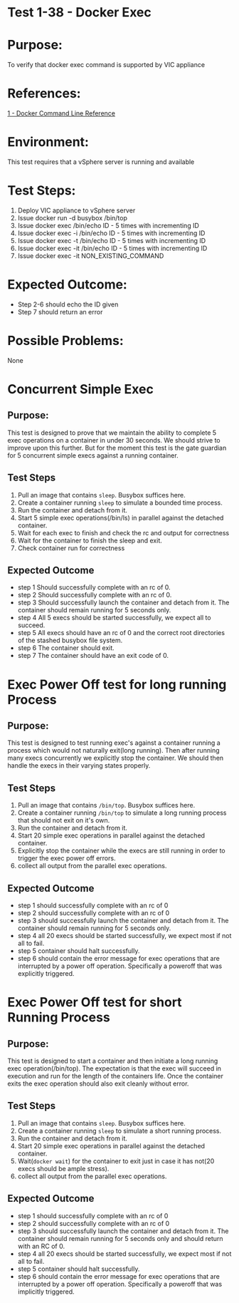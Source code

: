 Test 1-38 - Docker Exec
=======

# Purpose:
To verify that docker exec command is supported by VIC appliance

# References:
[1 - Docker Command Line Reference](https://docs.docker.com/engine/reference/commandline/exec/)

# Environment:
This test requires that a vSphere server is running and available

# Test Steps:
1. Deploy VIC appliance to vSphere server
2. Issue docker run -d busybox /bin/top
3. Issue docker exec <containerID> /bin/echo ID - 5 times with incrementing ID
4. Issue docker exec -i <containerID> /bin/echo ID - 5 times with incrementing ID
5. Issue docker exec -t <containerID> /bin/echo ID - 5 times with incrementing ID
6. Issue docker exec -it <containerID> /bin/echo ID - 5 times with incrementing ID
7. Issue docker exec -it <containerID> NON_EXISTING_COMMAND

# Expected Outcome:
* Step 2-6 should echo the ID given
* Step 7 should return an error

# Possible Problems:
None

# Concurrent Simple Exec
## Purpose:
This test is designed to prove that we maintain the ability to complete 5 exec operations on a container in under 30 seconds. We should strive to improve upon this further. But for the moment this test is the gate guardian for 5 concurrent simple execs against a running container. 


## Test Steps
1. Pull an image that contains `sleep`. Busybox suffices here.
2. Create a container running `sleep` to simulate a bounded time process.
3. Run the container and detach from it.
4. Start 5 simple exec operations(/bin/ls) in parallel against the detached container.
5. Wait for each exec to finish and check the rc and output for correctness
6. Wait for the container to finish the sleep and exit.
7. Check container run for correctness

## Expected Outcome
* step 1 Should successfully complete with an rc of 0.
* step 2 Should successfully complete with an rc of 0.
* step 3 Should successfully launch the container and detach from it. The container should remain running for 5 seconds only.
* step 4 All 5 execs should be started successfully, we expect all to succeed.
* step 5 All execs should have an rc of 0 and the correct root directories of the stashed busybox file system.
* step 6 The container should exit.
* step 7 The container should have an exit code of 0.

# Exec Power Off test for long running Process
## Purpose:
This test is designed to test running exec's against a container running a process which would not naturally exit(long running). Then after running many execs concurrently we explicitly stop the container. We should then handle the execs in their varying states properly.

## Test Steps
1. Pull an image that contains `/bin/top`. Busybox suffices here.
2. Create a container running `/bin/top` to simulate a long running process that should not exit on it's own.
3. Run the container and detach from it.
4. Start 20 simple exec operations in parallel against the detached container.
5. Explicitly stop the container while the execs are still running in order to trigger the exec power off errors.
6. collect all output from the parallel exec operations.

## Expected Outcome
* step 1 should successfully complete with an rc of 0
* step 2 should successfully complete with an rc of 0
* step 3 should successfully launch the container and detach from it. The container should remain running for 5 seconds only.
* step 4 all 20 execs should be started successfully, we expect most if not all to fail.
* step 5 container should halt successfully.
* step 6 should contain the error message for exec operations that are interrupted by a power off operation. Specifically a poweroff that was explicitly triggered.

# Exec Power Off test for short Running Process
## Purpose:
This test is designed to start a container and then initiate a long running exec operation(/bin/top). The expectation is that the exec will succeed in execution and run for the length of the containers life. Once the container exits the exec operation should also exit cleanly without error.

## Test Steps
1. Pull an image that contains `sleep`. Busybox suffices here.
2. Create a container running `sleep` to simulate a short running process.
3. Run the container and detach from it.
4. Start 20 simple exec operations in parallel against the detached container.
5. Wait(`docker wait`) for the container to exit just in case it has not(20 execs should be ample stress).
6. collect all output from the parallel exec operations.

## Expected Outcome
* step 1 should successfully complete with an rc of 0
* step 2 should successfully complete with an rc of 0
* step 3 should successfully launch the container and detach from it. The container should remain running for 5 seconds only and should return with an RC of 0.
* step 4 all 20 execs should be started successfully, we expect most if not all to fail.
* step 5 container should halt successfully.
* step 6 should contain the error message for exec operations that are interrupted by a power off operation. Specifically a poweroff that was implicitly triggered.
